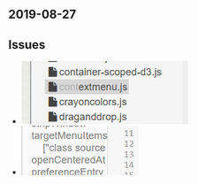 ## 2019-08-27

<lively-drawio src="keyboardnav.xml"></lively-drawio>


## Issues


- ![](grayout_nav.png)
- ![](brackets_nav.png)